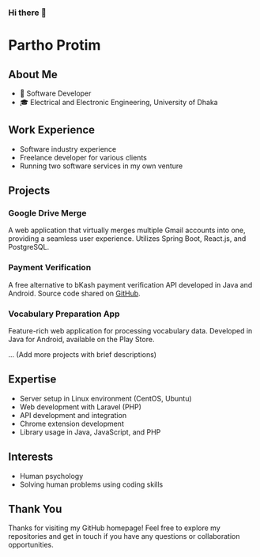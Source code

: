 ### Hi there 👋

<!--
**partho5/partho5** is a ✨ _special_ ✨ repository because its `README.md` (this file) appears on your GitHub profile.

Here are some ideas to get you started:

- 🔭 I’m currently working on ...
- 🌱 I’m currently learning ...
- 👯 I’m looking to collaborate on ...
- 🤔 I’m looking for help with ...
- 💬 Ask me about ...
- 📫 How to reach me: ...
- 😄 Pronouns: ...
- ⚡ Fun fact: ...
-->


# Partho Protim

## About Me

- 💼 Software Developer
- 🎓 Electrical and Electronic Engineering, University of Dhaka

## Work Experience

- Software industry experience
- Freelance developer for various clients
- Running two software services in my own venture

## Projects

### Google Drive Merge

A web application that virtually merges multiple Gmail accounts into one, providing a seamless user experience. Utilizes Spring Boot, React.js, and PostgreSQL.

### Payment Verification

A free alternative to bKash payment verification API developed in Java and Android. Source code shared on [GitHub](<Link_To_Repository>).

### Vocabulary Preparation App

Feature-rich web application for processing vocabulary data. Developed in Java for Android, available on the Play Store.

... (Add more projects with brief descriptions)

## Expertise

- Server setup in Linux environment (CentOS, Ubuntu)
- Web development with Laravel (PHP)
- API development and integration
- Chrome extension development
- Library usage in Java, JavaScript, and PHP

## Interests

- Human psychology
- Solving human problems using coding skills

## Thank You

Thanks for visiting my GitHub homepage! Feel free to explore my repositories and get in touch if you have any questions or collaboration opportunities.
